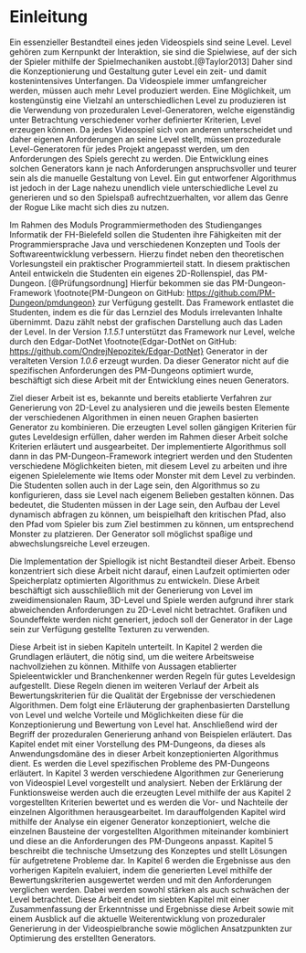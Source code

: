 # Einleitung

Ein essenzieller Bestandteil eines jeden Videospiels sind seine Level. Level gehören zum Kernpunkt der Interaktion, sie sind die Spielwiese, auf der sich der Spieler mithilfe der Spielmechaniken austobt.[@Taylor2013] Daher sind die Konzeptionierung und Gestaltung guter Level ein zeit- und damit kostenintensives Unterfangen. Da Videospiele immer umfangreicher werden, müssen auch mehr Level produziert werden. Eine Möglichkeit, um kostengünstig eine Vielzahl an unterschiedlichen Level zu produzieren ist die Verwendung von prozeduralen Level-Generatoren, welche eigenständig unter Betrachtung verschiedener vorher definierter Kriterien, Level erzeugen können. Da jedes Videospiel sich von anderen unterscheidet und daher eigenen Anforderungen an seine Level stellt, müssen prozedurale Level-Generatoren für jedes Projekt angepasst werden, um den Anforderungen des Spiels gerecht zu werden. Die Entwicklung eines solchen Generators kann je nach Anforderungen anspruchsvoller und teurer sein als die manuelle Gestaltung von Level. Ein gut entworfener Algorithmus ist jedoch in der Lage nahezu unendlich viele unterschiedliche Level zu generieren und so den Spielspaß aufrechtzuerhalten, vor allem das Genre der Rogue Like macht sich dies zu nutzen.

Im Rahmen des Moduls Programmiermethoden des Studienganges Informatik der FH-Bielefeld sollen die Studenten ihre Fähigkeiten mit der Programmiersprache Java und verschiedenen Konzepten und Tools der Softwareentwicklung verbessern. Hierzu findet neben den theoretischen Vorlesungsteil ein praktischer Programmierteil statt. In diesem praktischen Anteil entwickeln die Studenten ein eigenes 2D-Rollenspiel, das PM-Dungeon. [@Prüfungsordnung] Hierfür bekommen sie das PM-Dungeon-Framework \footnote{PM-Dungeon on GitHub: https://github.com/PM-Dungeon/pmdungeon} zur Verfügung gestellt. Das Framework entlastet die Studenten, indem es die für das Lernziel des Moduls irrelevanten Inhalte übernimmt. Dazu zählt nebst der grafischen Darstellung auch das Laden der Level. In der Version *1.1.5.1* unterstützt das Framework nur Level, welche durch den Edgar-DotNet \footnote{Edgar-DotNet on GitHub: https://github.com/OndrejNepozitek/Edgar-DotNet} Generator in der veralteten Version *1.0.6* erzeugt wurden. Da dieser Generator nicht auf die spezifischen Anforderungen des PM-Dungeons optimiert wurde, beschäftigt sich diese Arbeit mit der Entwicklung eines neuen Generators. 

Ziel dieser Arbeit ist es, bekannte und bereits etablierte Verfahren zur Generierung von 2D-Level zu analysieren und die jeweils besten Elemente der verschiedenen Algorithmen in einen neuen Graphen basierten Generator zu kombinieren. Die erzeugten Level sollen gängigen Kriterien für gutes Leveldesign erfüllen, daher werden im Rahmen dieser Arbeit solche Kriterien erläutert und ausgearbeitet. Der implementierte Algorithmus soll dann in das PM-Dungeon-Framework integriert werden und den Studenten verschiedene Möglichkeiten bieten, mit diesem Level zu arbeiten und ihre eigenen Spielelemente wie Items oder Monster mit dem Level zu verbinden. Die Studenten sollen auch in der Lage sein, den Algorithmus so zu konfigurieren, dass sie Level nach eigenem Belieben gestalten können. Das bedeutet, die Studenten müssen in der Lage sein, den Aufbau der Level dynamisch abfragen zu können, um beispielhaft den kritischen Pfad, also den Pfad vom Spieler bis zum Ziel bestimmen zu können, um entsprechend Monster zu platzieren. Der Generator soll möglichst spaßige und abwechslungsreiche Level erzeugen.

Die Implementation der Spiellogik ist nicht Bestandteil dieser Arbeit. Ebenso konzentriert sich diese Arbeit nicht darauf, einen Laufzeit optimierten oder Speicherplatz optimierten Algorithmus zu entwickeln. Diese Arbeit beschäftigt sich ausschließlich mit der Generierung von Level im zweidimensionalen Raum, 3D-Level und Spiele werden aufgrund ihrer stark abweichenden Anforderungen zu 2D-Level nicht betrachtet. Grafiken und Soundeffekte werden nicht generiert, jedoch soll der Generator in der Lage sein zur Verfügung gestellte Texturen zu verwenden. 

Diese Arbeit ist in sieben Kapiteln unterteilt. In Kapitel 2 werden die Grundlagen erläutert, die nötig sind, um die weitere Arbeitsweise nachvollziehen zu können. Mithilfe von Aussagen etablierter Spieleentwickler und Branchenkenner werden Regeln für gutes Leveldesign aufgestellt. Diese Regeln dienen im weiteren Verlauf der Arbeit als Bewertungskriterien für die Qualität der Ergebnisse der verschiedenen Algorithmen. Dem folgt eine Erläuterung der graphenbasierten Darstellung von Level und welche Vorteile und Möglichkeiten diese für die Konzeptionierung und Bewertung von Level hat. Anschließend wird der Begriff der prozeduralen Generierung anhand von Beispielen erläutert. Das Kapitel endet mit einer Vorstellung des PM-Dungeons, da dieses als Anwendungsdomäne des in dieser Arbeit konzeptionierten Algorithmus dient. Es werden die Level spezifischen Probleme des PM-Dungeons erläutert. In Kapitel 3 werden verschiedene Algorithmen zur Generierung von Videospiel Level vorgestellt und analysiert. Neben der Erklärung der Funktionsweise werden auch die erzeugten Level mithilfe der aus Kapitel 2 vorgestellten Kriterien bewertet und es werden die Vor- und Nachteile der einzelnen Algorithmen herausgearbeitet. Im darauffolgenden Kapitel wird mithilfe der Analyse ein eigener Generator konzeptioniert, welche die einzelnen Bausteine der vorgestellten Algorithmen miteinander kombiniert und diese an die Anforderungen des PM-Dungeons anpasst. Kapitel 5 beschreibt die technische Umsetzung des Konzeptes und stellt Lösungen für aufgetretene Probleme dar. In Kapitel 6 werden die Ergebnisse aus den vorherigen Kapiteln evaluiert, indem die generierten Level mithilfe der Bewertungskriterien ausgewertet werden und mit den Anforderungen verglichen werden. Dabei werden sowohl stärken als auch schwächen der Level betrachtet. Diese Arbeit endet im siebten Kapitel mit einer Zusammenfassung der Erkenntnisse und Ergebnisse diese Arbeit sowie mit einem Ausblick auf die aktuelle Weiterentwicklung von prozeduraler Generierung in der Videospielbranche sowie möglichen Ansatzpunkten zur Optimierung des erstellten Generators.